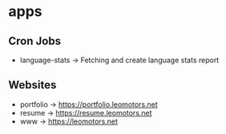 # apps

## Cron Jobs

- language-stats -> Fetching and create language stats report

## Websites

- portfolio -> https://portfolio.leomotors.net
- resume -> https://resume.leomotors.net
- www -> https://leomotors.net
